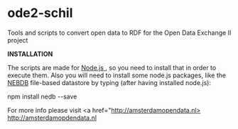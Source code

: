 ode2-schil
==========

Tools and scripts to convert open data to RDF for the Open Data Exchange II project

<b> INSTALLATION </b>

The scripts are made for <a href="http://nodejs.org">Node.js </a>, so you need to install that in order to execute them.
Also you will need to install some node.js packages, like the <a href="https://github.com/louischatriot/nedb#basic-querying">NEBDB</a> file-based datastore by typing (after having installed node.js):

npm install nedb --save 



For more info please visit <a href="http://amsterdamopendata.nl> http://amsterdamopdendata.nl </a>
